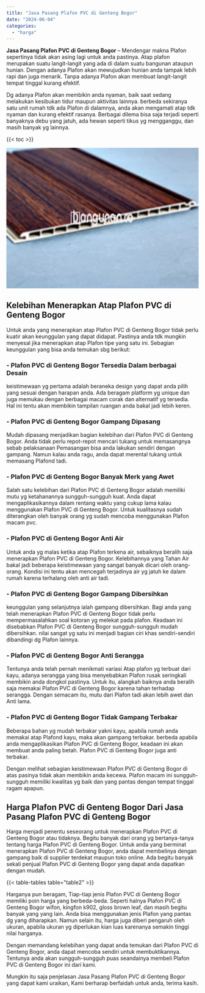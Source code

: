 ```yaml
---
title: "Jasa Pasang Plafon PVC di Genteng Bogor"
date: "2024-06-04"
categories: 
  - "harga"
---
```


**Jasa Pasang Plafon PVC di Genteng Bogor** – Mendengar makna Plafon sepertinya tidak akan asing lagi untuk anda pastinya. Atap plafon merupakan suatu langit-langit yang ada di dalam suatu bangunan ataupun hunian. Dengan adanya Plafon akan mewujudkan hunian anda tampak lebih rapi dan juga menarik. Tanpa adanya Plafon akan membuat langit-langit tempat tinggal kurang efektif.

Dg adanya Plafon akan membikin anda nyaman, baik saat sedang melakukan kesibukan tidur maupun aktivitas lainnya. berbeda sekiranya satu unit rumah tdk ada Plafon di dalamnya, anda akan mengamati atap tdk nyaman dan kurang efektif rasanya. Berbagai dilema bisa saja terjadi seperti banyaknya debu yang jatuh, ada hewan seperti tikus yg mengganggu, dan masih banyak yg lainnya.

{{< toc >}}

![Jasa Pasang Plafon PVC di Genteng Bogor](/images/flafond-pvc-murah03.png)

## Kelebihan Menerapkan Atap Plafon PVC di Genteng Bogor

Untuk anda yang menerapkan atap Plafon PVC di Genteng Bogor tidak perlu kuatir akan keunggulan yang dapat didapat. Pastinya anda tdk mungkin menyesal jika menerapkan atap Plafon tipe yang satu ini. Sebagian keunggulan yang bisa anda temukan sbg berikut:

### \- Plafon PVC di Genteng Bogor Tersedia Dalam berbagai Desain

keistimewaan yg pertama adalah beraneka design yang dapat anda pilih yang sesuai dengan harapan anda. Ada beragam platform yg unique dan juga memukau dengan berbagai macam corak dan alternatif yg tersedia. Hal ini tentu akan membikin tampilan ruangan anda bakal jadi lebih keren.

### \- Plafon PVC di Genteng Bogor Gampang Dipasang

Mudah dipasang menjadikan bagian kelebihan dari Plafon PVC di Genteng Bogor. Anda tidak perlu repot-repot mencari tukang untuk memasangnya sebab pelaksanaan Pemasangan bisa anda lakukan sendiri dengan gampang. Namun kalau anda ragu, anda dapat merental tukang untuk memasang Plafond tadi.

### \- Plafon PVC di Genteng Bogor Banyak Merk yang Awet

Salah satu kelebihan dari Plafon PVC di Genteng Bogor adalah memiliki mutu yg ketahanannya sungguh-sungguh kuat. Anda dapat mengaplikasikannya dalam rentang waktu yang cukup lama kalau menggunakan Plafon PVC di Genteng Bogor. Untuk kualitasnya sudah diterangkan oleh banyak orang yg sudah mencoba menggunakan Plafon macam pvc.

### \- Plafon PVC di Genteng Bogor Anti Air

Untuk anda yg malas ketika atap Plafon terkena air, sebaiknya beralih saja menerapkan Plafon PVC di Genteng Bogor. Kelebihannya yang Tahan Air bakal jadi beberapa keistimewaan yang sangat banyak dicari oleh orang-orang. Kondisi ini tentu akan mencegah terjadinya air yg jatuh ke dalam rumah karena terhalang oleh anti air tadi.

### \- Plafon PVC di Genteng Bogor Gampang Dibersihkan

keunggulan yang selanjutnya ialah gampang dibersihkan. Bagi anda yang telah menerapkan Plafon PVC di Genteng Bogor tidak perlu mempermasalahkan soal kotoran yg melekat pada plafon. Keadaan ini disebabkan Plafon PVC di Genteng Bogor sungguh-sungguh mudah dibersihkan. nilai sangat yg satu ini menjadi bagian ciri khas sendiri-sendiri dibandingi dg Plafon lainnya.

### \- Plafon PVC di Genteng Bogor Anti Serangga

Tentunya anda telah pernah menikmati variasi Atap plafon yg terbuat dari kayu, adanya serangga yang bisa menyebabkan Plafon rusak seringkali membikin anda dongkol pastinya. Untuk itu, alangkah baiknya anda beralih saja memakai Plafon PVC di Genteng Bogor karena tahan terhadap serangga. Dengan semacam itu, mutu dari Plafon tadi akan lebih awet dan Anti lama.

### \- Plafon PVC di Genteng Bogor Tidak Gampang Terbakar

Beberapa bahan yg mudah terbakar yakni kayu, apabila rumah anda memakai atap Plafond kayu, maka akan gampang terbakar. berbeda apabila anda mengaplikasikan Plafon PVC di Genteng Bogor, keadaan ini akan membuat anda paling betah. Plafon PVC di Genteng Bogor juga anti terbakar.

Dengan melihat sebagian keistimewaan Plafon PVC di Genteng Bogor di atas pasinya tidak akan membikin anda kecewa. Plafon macam ini sungguh-sungguh memiliki kwalitas yg baik dan yang pantas dengan tempat tinggal ragam apapun.

## Harga Plafon PVC di Genteng Bogor Dari Jasa Pasang Plafon PVC di Genteng Bogor

Harga menjadi penentu seseorang untuk menerapkan Plafon PVC di Genteng Bogor atau tidaknya. Begitu banyak dari orang yg bertanya-tanya tentang harga Plafon PVC di Genteng Bogor. Untuk anda yang berminat menerapkan Plafon PVC di Genteng Bogor, anda dapat membelinya dengan gampang baik di supplier terdekat maupun toko online. Ada begitu banyak sekali penjual Plafon PVC di Genteng Bogor yang dapat anda dapatkan dengan mudah.

{{< table-tables table="table2" >}}

Harganya pun beragam, Tiap-tiap jenis Plafon PVC di Genteng Bogor memiliki poin harga yang berbeda-beda. Seperti halnya Plafon PVC di Genteng Bogor wifon, kingfon k902, gloss brown leaf, dan masih begitu banyak yang yang lain. Anda bisa menggunakan jenis Plafon yang pantas dg yang diharapkan. Namun selain itu, harga juga diberi pengaruh oleh ukuran, apabila ukuran yg diperlukan kian luas karenanya semakin tinggi nilai harganya.

Dengan memandang kelebihan yang dapat anda temukan dari Plafon PVC di Genteng Bogor, anda dapat mencoba sendiri untuk membuktikannya. Tentunya anda akan sungguh-sungguh puas seandainya membeli Plafon PVC di Genteng Bogor ini dari kami.

Mungkin itu saja penjelasan Jasa Pasang Plafon PVC di Genteng Bogor yang dapat kami uraikan, Kami berharap berfaidah untuk anda, terima kasih.
